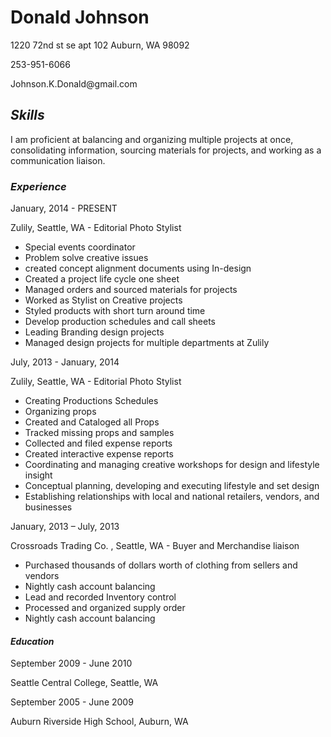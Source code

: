 <h1>Donald Johnson</h1>
<p>1220 72nd st se apt 102 Auburn, WA 98092</p>
<p>253-951-6066</p>
<p>Johnson.K.Donald@gmail.com</P>


<h2><em>Skills</em></h2>

<p>I am proficient at balancing  and organizing multiple projects at once, consolidating information, sourcing materials for projects, and working as a communication liaison.</p>


<h3><em>Experience</em></h3>

<p>January, 2014 - PRESENT</p>
<p>Zulily, Seattle, WA - Editorial Photo Stylist</P>

<ul>
<li>Special events coordinator</li>
<li>Problem solve creative issues</li>
<li>created concept alignment documents using In-design</li>
<li>Created a project life cycle one sheet</li>
<li>Managed orders and sourced materials for projects</li>
<li>Worked as Stylist on Creative projects</li>
<li>Styled products with short turn around time</li>
<li>Develop production schedules and call sheets</li>
<li>Leading Branding design projects</li>
<li>Managed design projects for multiple departments at Zulily</li>
</ul>

<p>July, 2013 - January, 2014</p>
<p>Zulily, Seattle, WA - Editorial Photo Stylist</P>

<ul>
<li>Creating Productions Schedules</li>
<li>Organizing props</li>
<li>Created and Cataloged all Props</li>
<li>Tracked missing props and samples</li>
<li>Collected and filed expense reports</li>
<li>Created interactive expense reports</li>
<li>Coordinating and managing creative workshops for design and lifestyle insight</li>
<li>Conceptual planning, developing and executing lifestyle and set design</li>
<li>Establishing relationships with local and national retailers, vendors, and businesses</li>
</ul>

<p>January, 2013 – July, 2013</p>
<p>Crossroads Trading Co. , Seattle, WA - Buyer and Merchandise liaison</p>

<ul>
<li>Purchased thousands of dollars worth of clothing from sellers and vendors</li>
<li>Nightly cash account balancing</li>
<li>Lead and recorded Inventory control</li>
<li>Processed and organized supply order</li>
<li>Nightly cash account balancing</li>
</ul>


<h4><em>Education</em></h4>

<p>September 2009 - June 2010</p>
  <p>Seattle Central College, Seattle, WA</P>

<p>September 2005 - June 2009</p>
  <p>Auburn Riverside High School, Auburn, WA</p>
